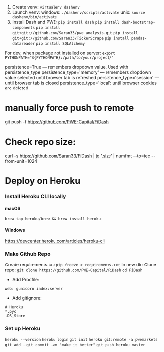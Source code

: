 1. Create venv:
`virtualenv dashenv`
2. Launch venv:
windows:
`./dashenv/scripts/activate`
unix:
`source dashenv/bin/activate`
3. Install Dash and PWE:
`pip install dash`
`pip install dash-bootstrap-components`
`pip install git+git://github.com/Saran33/pwe_analysis.git`
`pip install git+git://github.com/Saran33/TickerScrape`
`pip install pandas-datareader`
`pip install SQLAlchemy`

For dev, when package not installed on server:
`export PYTHONPATH="${PYTHONPATH}:/path/to/your/project/"`

persistence=True — remembers dropdown value. Used with persistence_type
persistence_type='memory'  — remembers dropdown value selected until browser tab is refreshed
persistence_type='session' — until browser tab is closed
persistence_type='local': until browser cookies are deleted

# manually force push to remote
git push -f https://github.com/PWE-Capital/FiDash


# Check repo size:
curl -s https://github.com/Saran33/FiDash | jq '.size' | numfmt --to=iec --from-unit=1024

# Deploy on Heroku
### Install Heroku CLI locally
#### macOS
`brew tap heroku/brew && brew install heroku`
#### Windows
https://devcenter.heroku.com/articles/heroku-cli

### Make Github Repo
Create requirements.txt:
`pip freeze > requirements.txt`
In new dir:
Clone repo:
`git clone https://github.com/PWE-Capital/FiDash`
`cd FiDash`
- Add Procfile:
```zzh
web: gunicorn index:server
```
- Add gitignore:
```zzh
# Heroku
*.pyc
.DS_Store
```

### Set up Heroku
`heroku --version`
`heroku login`
`git init`
`heroku git:remote -a pwemarkets`
`git add .`
`git commit -am "make it better"`
`git push heroku master`